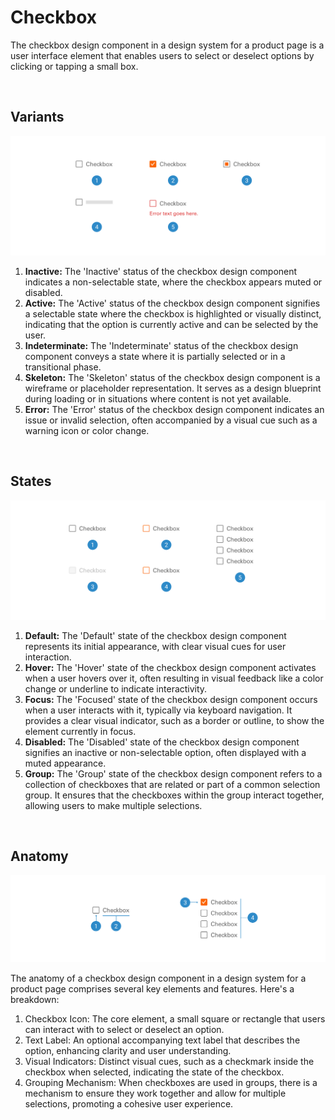 # Checkbox

The checkbox design component in a design system for a product page is a user interface element that enables users to select or deselect options by clicking or tapping a small box.

</br>

## Variants

<img src="../../assets/images/components/checkbox-variants.jpg" alt="checkbox-variants" width="752"/>

1. <b>Inactive:</b> The 'Inactive' status of the checkbox design component indicates a non-selectable state, where the checkbox appears muted or disabled.
2. <b>Active:</b> The 'Active' status of the checkbox design component signifies a selectable state where the checkbox is highlighted or visually distinct, indicating that the option is currently active and can be selected by the user.
3. <b>Indeterminate:</b> The 'Indeterminate' status of the checkbox design component conveys a state where it is partially selected or in a transitional phase.
4. <b>Skeleton:</b> The 'Skeleton' status of the checkbox design component is a wireframe or placeholder representation. It serves as a design blueprint during loading or in situations where content is not yet available.
5. <b>Error:</b> The 'Error' status of the checkbox design component indicates an issue or invalid selection, often accompanied by a visual cue such as a warning icon or color change.

</br>

## States

<img src="../../assets/images/components/checkbox-states.jpg" alt="checkbox-states" width="752"/>

1. <b>Default:</b> The 'Default' state of the checkbox design component represents its initial appearance, with clear visual cues for user interaction.
2. <b>Hover:</b> The 'Hover' state of the checkbox design component activates when a user hovers over it, often resulting in visual feedback like a color change or underline to indicate interactivity.
3. <b>Focus:</b> The 'Focused' state of the checkbox design component occurs when a user interacts with it, typically via keyboard navigation. It provides a clear visual indicator, such as a border or outline, to show the element currently in focus.
4. <b>Disabled:</b> The 'Disabled' state of the checkbox design component signifies an inactive or non-selectable option, often displayed with a muted appearance.
5. <b>Group:</b> The 'Group' state of the checkbox design component refers to a collection of checkboxes that are related or part of a common selection group. It ensures that the checkboxes within the group interact together, allowing users to make multiple selections.

</br>

## Anatomy

<img src="../../assets/images/components/checkbox-anatomy.jpg" alt="checkbox-anatomy" width="752"/>

The anatomy of a checkbox design component in a design system for a product page comprises several key elements and features. Here's a breakdown:

1. Checkbox Icon: The core element, a small square or rectangle that users can interact with to select or deselect an option.
2. Text Label: An optional accompanying text label that describes the option, enhancing clarity and user understanding.
3. Visual Indicators: Distinct visual cues, such as a checkmark inside the checkbox when selected, indicating the state of the checkbox.
4. Grouping Mechanism: When checkboxes are used in groups, there is a mechanism to ensure they work together and allow for multiple selections, promoting a cohesive user experience.

